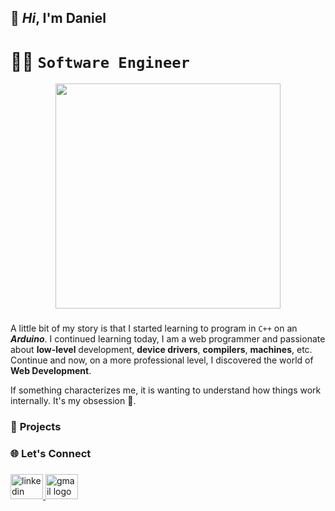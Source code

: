 ## 👋 _Hi_, **I'm Daniel**

###

# 👨‍💻 `Software Engineer`

<div align="center">
  <img height="360" src="https://media.giphy.com/media/v1.Y2lkPTc5MGI3NjExczE4NnMzZzNsdGV0aGNnM2p0YnJjeXIyeWFqZGJna2RtdzNjbDQ4ZyZlcD12MV9pbnRlcm5hbF9naWZfYnlfaWQmY3Q9Zw/qgQUggAC3Pfv687qPC/giphy.gif"  />
</div>

###

A little bit of my story is that I started learning to program in `C++` on an **_Arduino_**. I continued learning today, I am a web programmer and passionate about **low-level** development, **device drivers**, **compilers**, **machines**, etc. Continue and now, on a more professional level, I discovered the world of **Web Development**.

If something characterizes me, it is wanting to understand how things work internally. It's my obsession 🫡.

###



### 🧪 **Projects**

###

<h3 align="left">🌐 Let's Connect</h3>

###

<div align="left">
  <a href="https://www.linkedin.com/in/daniel-andino-camacho/" target="_blank">
    <img src="https://raw.githubusercontent.com/maurodesouza/profile-readme-generator/master/src/assets/icons/social/linkedin/default.svg" width="52" height="40" alt="linkedin logo"  />
  </a>
  <a href="mailto:daniel.developer.make@gmail.com" target="_blank">
    <img src="https://raw.githubusercontent.com/maurodesouza/profile-readme-generator/master/src/assets/icons/social/gmail/default.svg" width="52" height="40" alt="gmail logo"  />
  </a>
</div>

###
